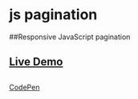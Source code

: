 # js pagination

##Responsive JavaScript pagination 

[Live Demo](https://js-pagination-faried-elrewany.netlify.app/)
---
##

[CodePen](https://codepen.io/rekaa/pen/OJZGPMr)
